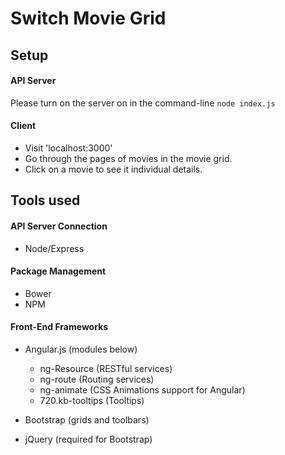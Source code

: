 Switch Movie Grid
============

## Setup

#### API Server
Please turn on the server on in the command-line
`node index.js`

#### Client
- Visit 'localhost:3000'
- Go through the pages of movies in the movie grid.
- Click on a movie to see it individual details.  

## Tools used

#### API Server Connection
- Node/Express

#### Package Management
- Bower
- NPM

#### Front-End Frameworks
- Angular.js (modules below)
	- ng-Resource (RESTful services)
	- ng-route (Routing services)
	- ng-animate (CSS Animations support for Angular)
	- 720.kb-tooltips (Tooltips)

- Bootstrap (grids and toolbars)

- jQuery (required for Bootstrap)
